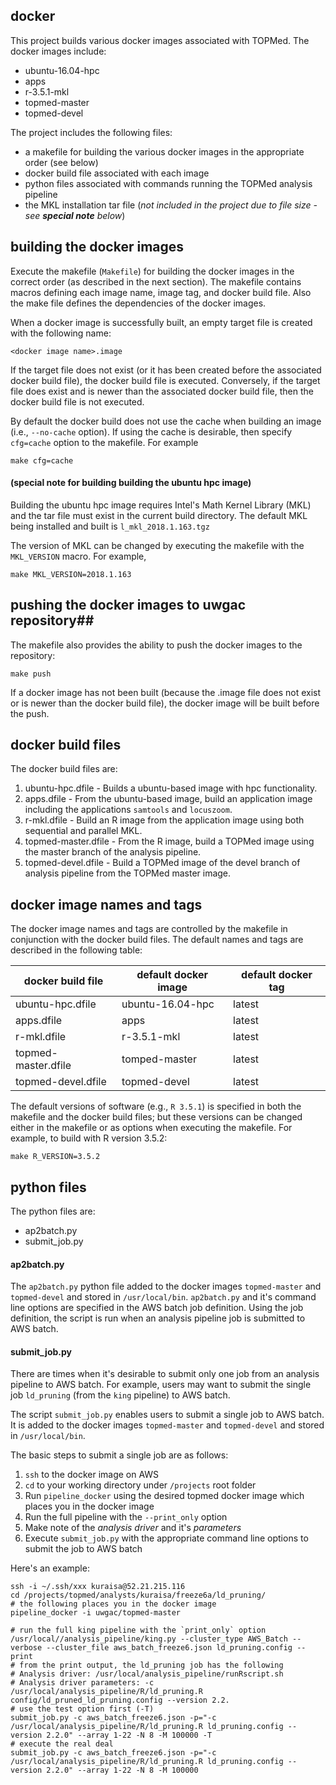 ## docker ##

This project builds various docker images associated with TOPMed.  The docker images include:
- ubuntu-16.04-hpc
- apps
- r-3.5.1-mkl
- topmed-master
- topmed-devel

The project includes the following files:
- a makefile for building the various docker images in the appropriate order (see below)
- docker build file associated with each image
- python files associated with commands running the TOPMed analysis pipeline
- the MKL installation tar file (_not included in the project due to file size - see **special note** below_)

## building the docker images ##
Execute the makefile (`Makefile`) for building the docker images in the correct order (as described in the next section).  The makefile contains macros defining each image name, image tag, and docker build file.  Also the make file defines the dependencies of the docker images.

When a docker image is successfully built, an empty target file is created with the following name:
```{r}
<docker image name>.image
```
If the target file does not exist (or it has been created before the associated docker build file), the docker build file is executed.  Conversely, if the target file does exist and is newer than the associated docker build file, then the docker build file is not executed.

By default the docker build does not use the cache when building an image (i.e., `--no-cache` option).  If using the cache is desirable, then specify `cfg=cache` option to the makefile.  For example
```{r}
make cfg=cache
```

#### (special note for building building the ubuntu hpc image) ####
Building the ubuntu hpc image requires Intel's Math Kernel Library (MKL) and the tar file must exist in the current build directory.  The default MKL being installed and built is `l_mkl_2018.1.163.tgz`

The version of MKL can be changed by executing the makefile with the `MKL_VERSION` macro.  For example,

```{r}
make MKL_VERSION=2018.1.163
```

## pushing the docker images to uwgac repository##
The makefile also provides the ability to push the docker images to the repository:
```{r}
make push
```

If a docker image has not been built (because the .image file does not exist or is newer than the docker build file), the docker image will be built before the push.

## docker build files ##
The docker build files are:
1. ubuntu-hpc.dfile - Builds a ubuntu-based image with hpc functionality.
2. apps.dfile - From the ubuntu-based image, build an application image including the applications `samtools` and `locuszoom`.
3. r-mkl.dfile - Build an R image from the application image using both sequential and parallel MKL.
4. topmed-master.dfile - From the R image, build a TOPMed image using the master branch of the analysis pipeline.
5. topmed-devel.dfile - Build a TOPMed image of the devel branch of analysis pipeline from the TOPMed master image.

## docker image names and tags ##
The docker image names and tags are controlled by the makefile in conjunction with the docker build files.  The default names and tags are described in the following table:

| docker build file | default docker image | default docker tag |
| --- | --- | --- |
| ubuntu-hpc.dfile | ubuntu-16.04-hpc | latest |
| apps.dfile | apps | latest |
| r-mkl.dfile | r-3.5.1-mkl | latest |
| topmed-master.dfile | tomped-master | latest |
| topmed-devel.dfile | topmed-devel | latest |

The default versions of software (e.g., `R 3.5.1`) is specified in both the makefile and the docker build files; but these versions can be changed either in the makefile or as options when executing the makefile.  For example, to build with R version 3.5.2:

```{r}
make R_VERSION=3.5.2
```
## python files ##
The python files are:
- ap2batch.py
- submit_job.py

#### ap2batch.py ####
The `ap2batch.py` python file added to the docker images `topmed-master` and `topmed-devel` and stored in `/usr/local/bin`. `ap2batch.py` and it's command line options are specified in the AWS batch job definition. Using the job definition, the script is run when an analysis pipeline job is submitted to AWS batch.

#### submit_job.py ####
There are times when it's desirable to submit only one job from an analysis pipeline to AWS batch.  For example, users may want to submit the single job `ld_pruning` (from the `king` pipeline) to AWS batch.  

The script `submit_job.py` enables users to submit a single job to AWS batch.  It is added to the docker images `topmed-master` and `topmed-devel` and stored in `/usr/local/bin`.

The basic steps to submit a single job are as follows:
1. `ssh` to the docker image on AWS
2. `cd` to your working directory under `/projects` root folder
3. Run `pipeline_docker` using the desired topmed docker image which places you in the docker image
4. Run the full pipeline with the `--print_only` option
5. Make note of the _analysis driver_ and it's _parameters_
6. Execute `submit_job.py` with the appropriate command line options to submit the job to AWS batch

Here's an example:
```
ssh -i ~/.ssh/xxx kuraisa@52.21.215.116
cd /projects/topmed/analysts/kuraisa/freeze6a/ld_pruning/
# the following places you in the docker image
pipeline_docker -i uwgac/topmed-master

# run the full king pipeline with the `print_only` option
/usr/local//analysis_pipeline/king.py --cluster_type AWS_Batch --verbose --cluster_file aws_batch_freeze6.json ld_pruning.config --print
# from the print output, the ld_pruning job has the following
# Analysis driver: /usr/local/analysis_pipeline/runRscript.sh
# Analysis driver parameters: -c /usr/local/analysis_pipeline/R/ld_pruning.R config/ld_pruned_ld_pruning.config --version 2.2.
# use the test option first (-T)
submit_job.py -c aws_batch_freeze6.json -p="-c /usr/local/analysis_pipeline/R/ld_pruning.R ld_pruning.config --version 2.2.0" --array 1-22 -N 8 -M 100000 -T
# execute the real deal
submit_job.py -c aws_batch_freeze6.json -p="-c /usr/local/analysis_pipeline/R/ld_pruning.R ld_pruning.config --version 2.2.0" --array 1-22 -N 8 -M 100000
```
